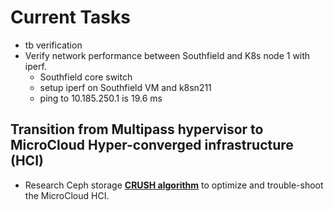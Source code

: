 # Current Tasks

- tb verification
- Verify network performance between Southfield and K8s node 1 with iperf.
  - Southfield core switch
  - setup iperf on Southfield VM and k8sn211
  - ping to 10.185.250.1 is 19.6 ms

## Transition from Multipass hypervisor to MicroCloud Hyper-converged infrastructure (HCI)

- Research Ceph storage **[CRUSH algorithm](../research/m_z/virtualization/storage/ceph/crush.md)** to optimize and trouble-shoot the MicroCloud HCI.
